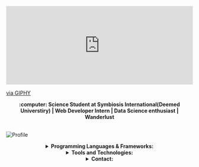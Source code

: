 <div style="width:100%;height:0;padding-bottom:42%;position:relative;"><iframe src="https://giphy.com/embed/zXmbOaTpbY6mA" width="100%" height="100%" style="position:absolute" frameBorder="0" class="giphy-embed" allowFullScreen></iframe></div><p><a href="https://giphy.com/gifs/technoir-movie-film-cinemagraph-zXmbOaTpbY6mA">via GIPHY</a></p>
<p align="center">
    <strong> :computer: Science Student at Symbiosis International(Deemed Universtiry) | Web Developer Intern | Data Science enthusiast | Wanderlust</strong><br><br></p>
</p align = "center"><img src="https://github-readme-stats.vercel.app/api?username=sauravsomxz&show_icons=true&hide_border=true" alt="Profile"/></p>

<details align="center">
    <summary align="center"><strong>Programming Languages & Frameworks:</strong></summary>
     <table align="center">
         <tr align="center">
             <td  align = "center"><img src="https://i.ibb.co/Z243jtW/java.png" alt="java" border="0"><br>Java</td>
             <td  align = "center"><img src="https://i.ibb.co/sqwPMvX/python.png" alt="python" border="0"><br>Python</td>
             <td  align = "center"><img src="https://img.icons8.com/color/24/000000/html-5.png"/><br>HTML</td>
             <td  align = "center"><img src="https://img.icons8.com/color/24/000000/css3.png"/><br>CSS</td>
             <td align = "center"><img src="https://img.icons8.com/color/30/000000/bootstrap.png"/><br>Bootstrap4</td>
          <td  align = "center"><img src="https://img.icons8.com/color/24/000000/javascript.png"/><br>JavaScript</td>
             <td  align = "center"><img src="https://img.icons8.com/ios-filled/24/000000/mysql-logo.png"/><br>SQL</td>
             <td align = "center"><img src="https://img.icons8.com/color/30/000000/kotlin.png"/><br>Kotlin</td>
         </tr>
    </table>
         <p align="center"><img src="https://github-readme-stats.vercel.app/api/top-langs/?username=sauravsomxz" alt="Languages"/></p>
 </details>
 <details align="center">
    <summary align="center"><strong>Tools and Technologies:</strong></summary>
     <table align="center">
         <tr align="center">
             <td  align = "center"><img src="https://i.ibb.co/r2GsFdp/jupyter.png" alt="jupyter" border="0"/><br>Jupyter Notebook</td>
             <td  align = "center"><img src="https://img.icons8.com/color/24/000000/git.png"/><br>Git</td>
             <td  align = "center"><img src="https://img.icons8.com/ios-glyphs/24/000000/github.png"/><br>GitHub</td>
             <td  align = "center"><img src="https://img.icons8.com/fluent/24/000000/database.png"/><br>Big Data Analytics</td>
             <td align = "center"><img src="https://img.icons8.com/cute-clipart/30/000000/android.png"/><br>Android</td>
             <td align = "center"><img src="https://img.icons8.com/ios-filled/30/000000/science-application.png"/><br>Data Science</td>
         </tr>
     </table>
</details>
<details align="center">
    <summary align="center"><strong>Contact:</strong></summary>
     <table align="center">
         <tr align="center">
             <td  align = "center"><a href="mailto:saurav.maharana07@gmail.com"><img src="https://img.icons8.com/color/24/000000/email-sign.png"/><br>Email</a></td>
             <td  align = "center"><a href="https://www.linkedin.com/in/sourav-ranjan-maharana/"><img src="https://img.icons8.com/color/24/000000/linkedin.png"/><br>LinkedIn</a></td>
             <td  align = "center"><a href="https://www.instagram.com/oldschoolboy17/?hl=en"><img src="https://img.icons8.com/fluent/24/000000/instagram-new.png"/><br>Instagram</a></td>
     </tr>
    </table>
 </details>

